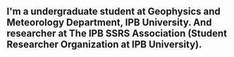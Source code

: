 ## I'm a undergraduate student at Geophysics and Meteorology Department, IPB University. And researcher at The IPB SSRS Association (Student Researcher Organization at IPB University).
